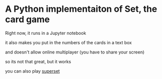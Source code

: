 # A Python implementaiton of Set, the card game
Right now, it runs in a Jupyter notebook 

it also makes you put in the numbers of the cards in a text box

and doesn't allow online multiplayer (you have to share your screen)

so its not that great, but it works

you can also play [superset](https://drops.dagstuhl.de/opus/volltexte/2018/8803/pdf/LIPIcs-FUN-2018-12.pdf) 

